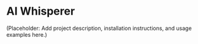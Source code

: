 # AI Whisperer

(Placeholder: Add project description, installation instructions, and usage examples here.)
